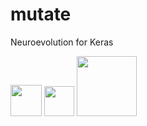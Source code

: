 # mutate
Neuroevolution for Keras

<img src="http://i.imgur.com/JwHdNKL.png" style="width: 50px;"/>
<img src="https://github.com/favicon.ico" width="48">
<img src="https://github.com/favicon.ico" width="96">

